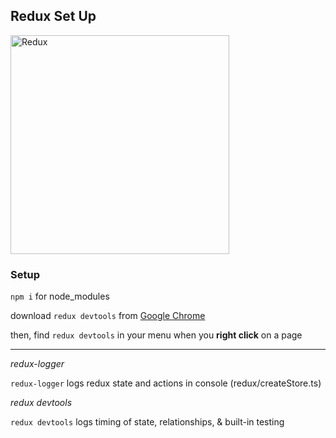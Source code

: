 ## Redux Set Up

<img src="https://images.unsplash.com/photo-1603126857599-f6e157fa2fe6?ixlib=rb-1.2.1&ixid=MnwxMjA3fDB8MHxwaG90by1wYWdlfHx8fGVufDB8fHx8&auto=format&fit=crop&w=1170&q=80" alt="Redux" width="350" />

### Setup

`npm i` for node_modules

download `redux devtools` from [Google Chrome](https://chrome.google.com/webstore/detail/redux-devtools/lmhkpmbekcpmknklioeibfkpmmfibljd?hl=en)

then, find `redux devtools` in your menu when you **right click** on a page
***

_redux-logger_

`redux-logger` logs redux state and actions in console (redux/createStore.ts)

_redux devtools_

`redux devtools` logs timing of state, relationships, & built-in testing
